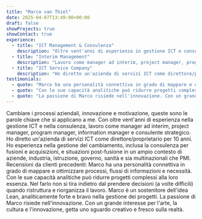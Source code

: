 ```yaml
---
title: "Marco van Thiel"
date: 2025-04-07T13:49:00+00:00
draft: false
showProjects: true
showContact: true
experience:
  - title: "ICT Management & Consulenza"
    description: "Oltre vent'anni di esperienza in gestione ICT e consulenza"
  - title: "Interim Management"
    description: "Lavoro come manager ad interim, project manager, program manager, information manager e consulente strategico"
  - title: "ICT Service Company"
    description: "Ho diretto un'azienda di servizi ICT come direttore/proprietario per 10 anni"
testimonials:
  - quote: "Marco ha una personalità connettiva in grado di mappare e ottimizzare processi, flussi di informazioni e necessità."
  - quote: "Con le sue capacità analitiche può ridurre progetti complessi alla loro essenza. Nel farlo non si tira indietro dal prendere decisioni (a volte difficili) quando ristruttura e riorganizza il lavoro. Marco è un sostenitore dell'idea Lean, analiticamente forte e bravo nella gestione dei progetti."
  - quote: "La passione di Marco risiede nell'innovazione. Con un grande interesse per l'arte, la cultura e l'innovazione, getta uno sguardo creativo e fresco sulla realtà."
---
```

Cambiare i processi aziendali, innovazione e motivazione, queste sono le parole chiave che si applicano a me.
Con oltre vent'anni di esperienza nella gestione ICT e nella consulenza, lavoro come manager ad interim, project manager, program manager, information manager e consulente strategico. Ho diretto un'azienda di servizi ICT come direttore/proprietario per 10 anni.
Ho esperienza nella gestione del cambiamento, inclusa la consulenza per fusioni e acquisizioni, e situazioni post-fusione in un ampio contesto di aziende, industria, istruzione, governo, sanità e sia multinazionali che PMI.
Recensioni da clienti precedenti:
Marco ha una personalità connettiva in grado di mappare e ottimizzare processi, flussi di informazioni e necessità.
Con le sue capacità analitiche può ridurre progetti complessi alla loro essenza. Nel farlo non si tira indietro dal prendere decisioni (a volte difficili) quando ristruttura e riorganizza il lavoro. Marco è un sostenitore dell'idea Lean, analiticamente forte e bravo nella gestione dei progetti.
La passione di Marco risiede nell'innovazione. Con un grande interesse per l'arte, la cultura e l'innovazione, getta uno sguardo creativo e fresco sulla realtà.
